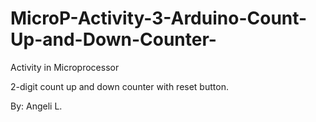 # MicroP-Activity-3-Arduino-Count-Up-and-Down-Counter-
Activity in Microprocessor


2-digit count up and down counter with reset button. 












By: Angeli L.
